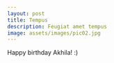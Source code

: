 ```yaml
---
layout: post
title: Tempus
description: Feugiat amet tempus
image: assets/images/pic02.jpg
---
```


Happy birthday Akhila! :)
